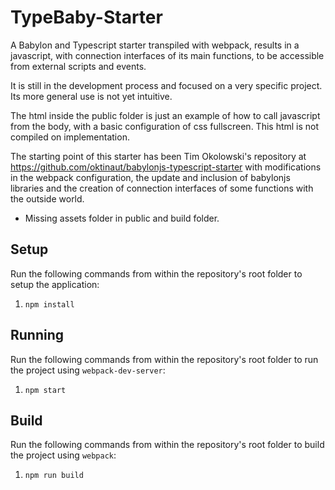 # TypeBaby-Starter
A Babylon and Typescript starter transpiled with webpack, results in a javascript, with connection interfaces of its main functions, to be accessible from external scripts and events.

It is still in the development process and focused on a very specific project. Its more general use is not yet intuitive.

The html inside the public folder is just an example of how to call javascript from the body, with a basic configuration of css fullscreen. This html is not compiled on implementation.

The starting point of this starter has been Tim Okolowski's repository at https://github.com/oktinaut/babylonjs-typescript-starter with modifications in the webpack configuration, the update and inclusion of babylonjs libraries and the creation of connection interfaces of some functions with the outside world.

* Missing assets folder in public and build folder.

## Setup

Run the following commands from within the repository's root folder to setup the application:

1. `npm install`

## Running

Run the following commands from within the repository's root folder to run the project using `webpack-dev-server`:

1. `npm start`

## Build

Run the following commands from within the repository's root folder to build the project using `webpack`:

1. `npm run build`
